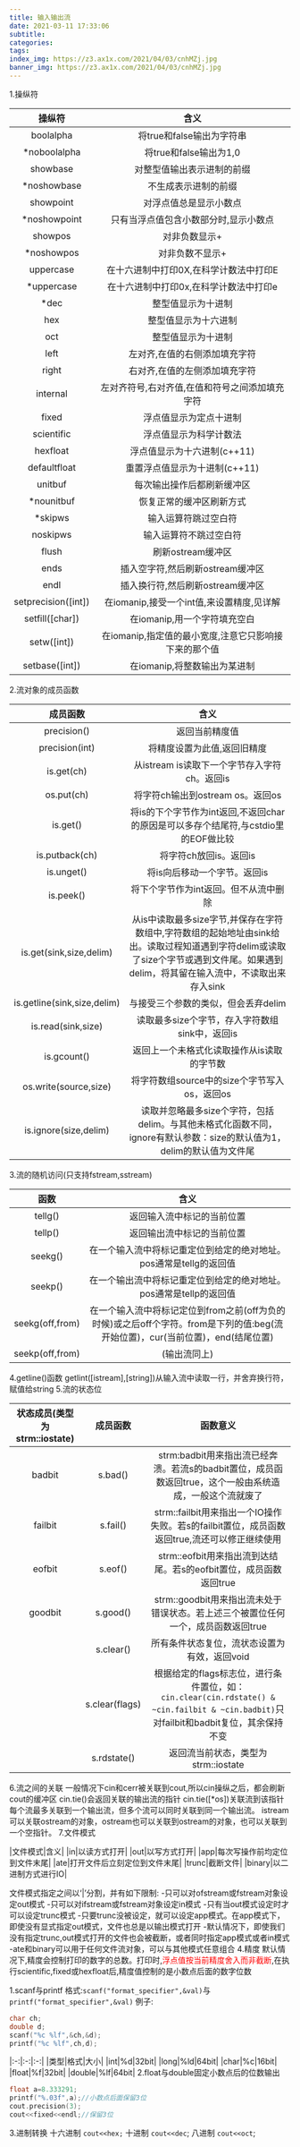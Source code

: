 ```yaml
---
title: 输入输出流
date: 2021-03-11 17:33:06
subtitle:
categories:
tags:
index_img: https://z3.ax1x.com/2021/04/03/cnhMZj.jpg
banner_img: https://z3.ax1x.com/2021/04/03/cnhMZj.jpg
---
```

1.操纵符

|操纵符|含义|
|:-:|:-:|
|boolalpha|将true和false输出为字符串|
|\*noboolalpha|将true和false输出为1,0|
|showbase|对整型值输出表示进制的前缀|
|\*noshowbase|不生成表示进制的前缀|
|showpoint|对浮点值总是显示小数点|
|\*noshowpoint|只有当浮点值包含小数部分时,显示小数点|
|showpos|对非负数显示+|
|\*noshowpos|对非负数不显示+|
|uppercase|在十六进制中打印0X,在科学计数法中打印E|
|\*uppercase|在十六进制中打印0x,在科学计数法中打印e|
|\*dec|整型值显示为十进制|
|hex|整型值显示为十六进制|
|oct|整型值显示为十进制|
|left|左对齐,在值的右侧添加填充字符|
|right|右对齐,在值的左侧添加填充字符|
|internal|左对齐符号,右对齐值,在值和符号之间添加填充字符|
|fixed|浮点值显示为定点十进制|
|scientific|浮点值显示为科学计数法|
|hexfloat|浮点值显示为十六进制(c++11)|
|defaultfloat|重置浮点值显示为十进制(c++11)|
|unitbuf|每次输出操作后都刷新缓冲区|
|\*nounitbuf|恢复正常的缓冲区刷新方式|
|\*skipws|输入运算符跳过空白符|
|noskipws|输入运算符不跳过空白符|
|flush|刷新ostream缓冲区|
|ends|插入空字符,然后刷新ostream缓冲区|
|endl|插入换行符,然后刷新ostream缓冲区|
|setprecision([int])|在iomanip,接受一个int值,来设置精度,见详解|
|setfill([char])|在iomanip,用一个字符填充空白|
|setw([int])|在iomanip,指定值的最小宽度,注意它只影响接下来的那个值|
|setbase([int])|在iomanip,将整数输出为某进制|

2.流对象的成员函数

|成员函数|含义|
|:-:|:-:|
|precision()|返回当前精度值|
|precision(int)|将精度设置为此值,返回旧精度|
|is.get(ch)|从istream is读取下一个字节存入字符ch。返回is|
|os.put(ch)|将字符ch输出到ostream os。返回os|
|is.get()|将is的下个字节作为int返回,不返回char的原因是可以多存个结尾符,与cstdio里的EOF做比较|
|is.putback(ch)|将字符ch放回is。返回is|
|is.unget()|将is向后移动一个字节。返回is|
|is.peek()|将下个字节作为int返回。但不从流中删除|
|is.get(sink,size,delim)|从is中读取最多size字节,并保存在字符数组中,字符数组的起始地址由sink给出。读取过程知道遇到字符delim或读取了size个字节或遇到文件尾。如果遇到delim，将其留在输入流中，不读取出来存入sink|
|is.getline(sink,size,delim)|与接受三个参数的类似，但会丢弃delim|
|is.read(sink,size)|读取最多size个字节，存入字符数组sink中，返回is|
|is.gcount()|返回上一个未格式化读取操作从is读取的字节数|
|os.write(source,size)|将字符数组source中的size个字节写入os，返回os|
|is.ignore(size,delim)|读取并忽略最多size个字符，包括delim。与其他未格式化函数不同，ignore有默认参数：size的默认值为1，delim的默认值为文件尾|

3.流的随机访问(只支持fstream,sstream)

|函数|含义|
|:-:|:-:|
|tellg()|返回输入流中标记的当前位置|
|tellp()|返回输出流中标记的当前位置|
|seekg()|在一个输入流中将标记重定位到给定的绝对地址。pos通常是tellg的返回值|
|seekp()|在一个输出流中将标记重定位到给定的绝对地址。pos通常是tellp的返回值|
|seekg(off,from)|在一个输入流中将标记定位到from之前(off为负的时候)或之后off个字符。from是下列的值:beg(流开始位置)，cur(当前位置)，end(结尾位置)|
|seekp(off,from)|(输出流同上)|

4.getline()函数
getlint([istream],[string])从输入流中读取一行，并舍弃换行符，赋值给string
5.流的状态位

|状态成员(类型为strm::iostate)|成员函数|函数意义|
|:-:|:-:|:-:|
|badbit|s.bad()|strm:badbit用来指出流已经奔溃。若流s的badbit置位，成员函数返回true，这个一般由系统造成，一般这个流就废了|
|failbit|s.fail()|strm::failbit用来指出一个IO操作失败。若s的failbit置位，成员函数返回true,流还可以修正继续使用|
|eofbit|s.eof()|strm::eofbit用来指出流到达结尾。若s的eofbit置位，成员函数返回true|
|goodbit|s.good()|strm::goodbit用来指出流未处于错误状态。若上述三个被置位任何一个，成员函数返回true|
||s.clear()|所有条件状态复位，流状态设置为有效，返回void|
||s.clear(flags)|根据给定的flags标志位，进行条件置位，如：`cin.clear(cin.rdstate() & ~cin.failbit & ~cin.badbit)`只对failbit和badbit复位，其余保持不变|
||s.rdstate()|返回流当前状态，类型为strm::iostate|

6.流之间的关联
一般情况下cin和cerr被关联到cout,所以cin操纵之后，都会刷新cout的缓冲区
cin.tie()会返回关联的输出流的指针
cin.tie([\*os])关联流到该指针
每个流最多关联到一个输出流，但多个流可以同时关联到同一个输出流。
istream可以关联ostream的对象，ostream也可以关联到ostream的对象，也可以关联到一个空指针。
7.文件模式

|文件模式|含义|
|in|以读方式打开|
|out|以写方式打开|
|app|每次写操作前均定位到文件末尾|
|ate|打开文件后立刻定位到文件末尾|
|trunc|截断文件|
|binary|以二进制方式进行IO|

文件模式指定之间以‘|’分割，并有如下限制:
-只可以对ofstream或fstream对象设定out模式
-只可以对ifstream或fstream对象设定in模式
-只有当out模式设定时才可以设定trunc模式
-只要trunc没被设定，就可以设定app模式。在app模式下，即使没有显式指定out模式，文件也总是以输出模式打开
-默认情况下，即使我们没有指定trunc,out模式打开的文件也会被截断，或者同时指定app模式或者in模式
-ate和binary可以用于任何文件流对象，可以与其他模式任意组合
4.精度
默认情况下,精度会控制打印的数字的总数。打印时,<font color=#FF0000>浮点值按当前精度舍入而非截断</font>,在执行scientific,fixed或hexfloat后,精度值控制的是小数点后面的数字位数

1.scanf与printf
格式:`scanf("format_specifier",&val)`与`printf("format_specifier",&val)`
例子:
```C++
char ch;
double d;
scanf("%c %lf",&ch,&d);
printf("%c %lf",ch,d);
```
|:-:|:-:|:-:|
|类型|格式|大小|
|int|%d|32bit|
|long|%ld|64bit|
|char|%c|16bit|
|float|%f|32bit|
|double|%lf|64bit|
2.float与double固定小数点后的位数输出
```C++
float a=8.333291;
printf("%.03f",a);//小数点后面保留3位
cout.precision(3);
cout<<fixed<<endl;//保留3位

```
3.进制转换
十六进制 `cout<<hex;`
十进制 `cout<<dec`;
八进制 `cout<<oct`;
